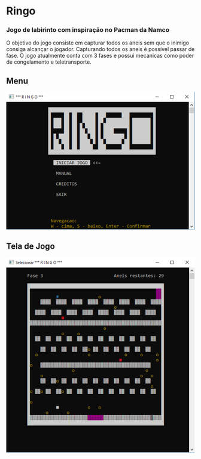 # Ringo
### Jogo de labirinto com inspiração no Pacman da Namco
O objetivo do jogo consiste em capturar todos os aneis sem que o inimigo consiga alcançar o jogador. 
Capturando todos os aneis é possível passar de fase. O jogo atualmente conta com 3 fases e possui mecanicas como poder de congelamento e teletransporte.

## Menu
![Menu](RingoMenu.PNG)
<br />
## Tela de Jogo 
![TelaDeJogo](RingoJogo.PNG)
